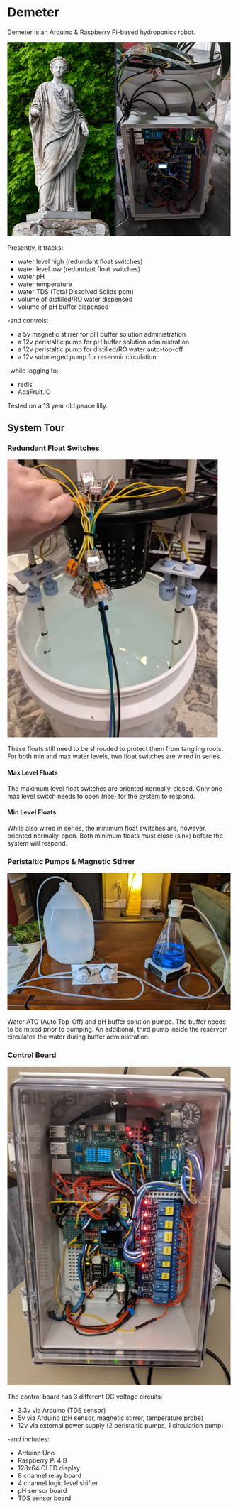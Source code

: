 # Demeter

Demeter is an Arduino & Raspberry Pi-based hydroponics robot.

![](./docs/demeter-splash.png)

Presently, it tracks:
- water level high (redundant float switches)
- water level low (redundant float switches)
- water pH
- water temperature
- water TDS (Total Dissolved Solids ppm)
- volume of distilled/RO water dispensed
- volume of pH buffer dispensed

-and controls:
- a 5v magnetic stirrer for pH buffer solution administration
- a 12v peristaltic  pump for pH buffer solution administration
- a 12v peristaltic  pump for distilled/RO water auto-top-off
- a 12v submerged pump for reservoir circulation

-while logging to:
- redis
- AdaFruit.IO

Tested on a 13 year old peace lilly.

## System Tour

### Redundant Float Switches
![](./docs/float-switches.png)

These floats still need to be shrouded to protect them from tangling roots. For both min and max water levels, two float switches are wired in series.

#### Max Level Floats
The maximum level float switches are oriented normally-closed. Only one max level switch needs to open (rise) for the system to respond.

#### Min Level Floats
While also wired in series, the minimum float switches are, however, oriented normally-open. Both minimum floats must close (sink) before the system will respond.

### Peristaltic Pumps & Magnetic Stirrer
![](./docs/peristaltics.png)

Water ATO (Auto Top-Off) and pH buffer solution pumps. The buffer needs to be mixed prior to pumping. An additional, third pump inside the reservoir circulates the water during buffer administration.

### Control Board
![](./docs/enclosure.png)

The control board has 3 different DC voltage circuits:
- 3.3v via Arduino (TDS sensor)
- 5v via Arduino (pH sensor, magnetic stirrer, temperature probe)
- 12v via external power supply (2 peristaltic pumps, 1 circulation pump)

-and includes:
- Arduino Uno
- Raspberry Pi 4 B
- 128x64 OLED display
- 8 channel relay board
- 4 channel logic level shifter
- pH sensor board
- TDS sensor board
